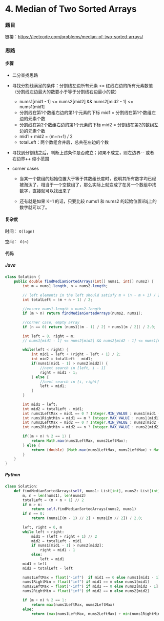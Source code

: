 # 4. Median of Two Sorted Arrays

### 题目

链接：https://leetcode.com/problems/median-of-two-sorted-arrays/



### 思路

#### 步骤

- 二分查找思路

- 寻找分割线满足的条件：分割线左边所有元素 <= 红线右边的所有元素数值（分割线左边最大的数要小于等于分割线右边最小的数） 

  - nums1[mid1 - 1] <= nums2[mid2] && nums2[mid2 - 1] <= nums1[mid1]
  - 分割线在第1个数组右边的第1个元素的下标 mid1 = 分割线在第1个数组左边的元素个数
  - 分割线在第2个数组右边的第1个元素的下标 mid2 = 分割线在第2的数组左边的元素个数
  - mid1 + mid2 = (m+n+1) / 2
  - totalLeft：两个数组合并后，总共在左边的个数

- 寻找到分割线之后，判断上述条件是否成立；如果不成立，则左边界-- 或者 右边界++ 缩小范围

- corner cases

  - 当某一个数组的起始位置大于等于其数组长度时，说明其所有数字均已经被淘汰了，相当于一个空数组了，那么实际上就变成了在另一个数组中找数字，直接就可以找出来了

  - 还有就是如果 K=1 的话，只要比较 nums1 和 nums2 的起始位置i和j上的数字就可以了。





#### 复杂度

时间： `O(logn)`

空间：` O(n)`

#### 代码

##### Java

```java
class Solution {
    public double findMedianSortedArrays(int[] nums1, int[] nums2) {
        int m = nums1.length, n = nums2.length;
        
        // left elements in the left should satisfy m + (n - m + 1) / 2
        int totalLeft = (m + n + 1) / 2;
        
        //ensure nums1.length < nums2.length
        if (m > n) return findMedianSortedArrays(nums2, nums1);
        
        //corner case, empty array
        if (n == 0) return (nums1[(m - 1) / 2] + nums1[m / 2]) / 2.0;
        
        int left = 0, right = m;
        // nums1[mid1 - 1] <= nums2[mid2] && nums2[mid2 - 1] <= nums1[mid1]
        
        while(left < right) {
            int mid1 = left + (right - left + 1) / 2;
            int mid2 = totalLeft - mid1;
            if(nums1[mid1 - 1] > nums2[mid2]) {
                //next search in [left, i - 1]
                right = mid1 - 1;
            } else {
                //next search in [i, right]
                left = mid1;
            }
        }
        
        int mid1 = left;
        int mid2 = totalLeft - mid1;
        int nums1LeftMax = mid1 == 0 ? Integer.MIN_VALUE : nums1[mid1 - 1];
        int nums1RightMin = mid1 == m ? Integer.MAX_VALUE : nums1[mid1];
        int nums2LeftMax = mid2 == 0 ? Integer.MIN_VALUE : nums2[mid2 - 1];
        int nums2RightMin = mid2 == n ? Integer.MAX_VALUE : nums2[mid2];
        
        if((m + n) % 2 == 1) {
            return Math.max(nums1LeftMax, nums2LeftMax);
        } else {
            return (double) (Math.max(nums1LeftMax, nums2LeftMax) + Math.min(nums1RightMin, nums2RightMin)) / 2;
        }
    }
}
```



##### Python

```python
class Solution:
    def findMedianSortedArrays(self, nums1: List[int], nums2: List[int]) -> float:
        m, n = len(nums1), len(nums2)
        totalLeft = (m + n + 1) // 2
        if m > n:
            return self.findMedianSortedArrays(nums2, nums1)
        if n == 0:
            return (nums1[(m - 1) // 2] + nums1[m // 2]) / 2.0;
        
        left, right = 0, m
        while left < right:
            mid1 = (left + right + 1) // 2
            mid2 = totalLeft - mid1
            if nums1[mid1 - 1] > nums2[mid2]:
                right = mid1 - 1
            else:
                left = mid1
        mid1 = left
        mid2 = totalLeft - left
        
        nums1LeftMax = float("-inf")  if mid1 == 0 else nums1[mid1 - 1]
        nums1RightMin = float("inf") if mid1 == m else nums1[mid1]
        nums2LeftMax = float("-inf") if mid2 == 0 else nums2[mid2 - 1]
        nums2RightMin = float("inf") if mid2 == n else nums2[mid2]
        
        if (m + n) % 2 == 1:
            return max(nums1LeftMax, nums2LeftMax)
        else:
            return (max(nums1LeftMax, nums2LeftMax) + min(nums1RightMin, nums2RightMin)) / 2
```